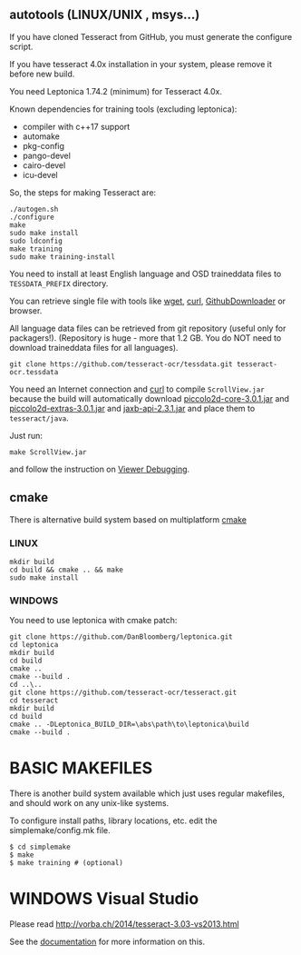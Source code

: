 ## autotools (LINUX/UNIX , msys...)

If you have cloned Tesseract from GitHub, you must generate
the configure script.

If you have tesseract 4.0x installation in your system, please remove it
before new build.

You need Leptonica 1.74.2 (minimum) for Tesseract 4.0x.

Known dependencies for training tools (excluding leptonica):

* compiler with c++17 support
* automake
* pkg-config
* pango-devel
* cairo-devel
* icu-devel

So, the steps for making Tesseract are:

    ./autogen.sh
    ./configure
    make
    sudo make install
    sudo ldconfig
    make training
    sudo make training-install

You need to install at least English language and OSD traineddata files to
`TESSDATA_PREFIX` directory.

You can retrieve single file with tools like [wget](https://www.gnu.org/software/wget/), [curl](https://curl.haxx.se/), [GithubDownloader](https://github.com/intezer/GithubDownloader) or browser.

All language data files can be retrieved from git repository (useful only for packagers!).
(Repository is huge - more that 1.2 GB. You do NOT need to download traineddata files for
all languages).

    git clone https://github.com/tesseract-ocr/tessdata.git tesseract-ocr.tessdata

You need an Internet connection and [curl](https://curl.haxx.se/) to compile `ScrollView.jar`
because the build will automatically download
[piccolo2d-core-3.0.1.jar](https://search.maven.org/remotecontent?filepath=org/piccolo2d/piccolo2d-core/3.0.1/piccolo2d-core-3.0.1.jar) and
[piccolo2d-extras-3.0.1.jar](https://search.maven.org/remotecontent?filepath=org/piccolo2d/piccolo2d-extras/3.0.1/piccolo2d-extras-3.0.1.jar) and
[jaxb-api-2.3.1.jar](http://search.maven.org/remotecontent?filepath=javax/xml/bind/jaxb-api/2.3.1/jaxb-api-2.3.1.jar) and place them to `tesseract/java`.

Just run:

    make ScrollView.jar

and follow the instruction on [Viewer Debugging](https://tesseract-ocr.github.io/tessdoc/ViewerDebugging.html).

## cmake

There is alternative build system based on multiplatform [cmake](https://cmake.org/)

### LINUX

    mkdir build
    cd build && cmake .. && make
    sudo make install

### WINDOWS

You need to use leptonica with cmake patch:

    git clone https://github.com/DanBloomberg/leptonica.git
    cd leptonica
    mkdir build
    cd build
    cmake ..
    cmake --build .
    cd ..\..
    git clone https://github.com/tesseract-ocr/tesseract.git
    cd tesseract
    mkdir build
    cd build
    cmake .. -DLeptonica_BUILD_DIR=\abs\path\to\leptonica\build
    cmake --build .


# BASIC MAKEFILES

There is another build system available which just uses regular makefiles, and should work on any unix-like systems.

To configure install paths, library locations, etc. edit the simplemake/config.mk file.

    $ cd simplemake
    $ make
    $ make training # (optional)


# WINDOWS Visual Studio

Please read http://vorba.ch/2014/tesseract-3.03-vs2013.html

See the [documentation](https://tesseract-ocr.github.io/tessdoc/) for more information on this.
